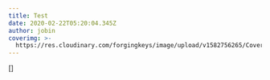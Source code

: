 ```yaml
---
title: Test
date: 2020-02-22T05:20:04.345Z
author: jobin
coverimg: >-
  https://res.cloudinary.com/forgingkeys/image/upload/v1582756265/Cover%20Images/001_lq9fcp.png
---
```

[]
